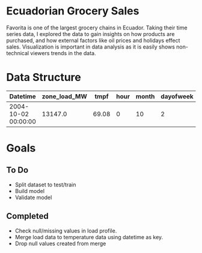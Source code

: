 # Ecuadorian Grocery Sales

  
Favorita is one of the largest grocery chains in Ecuador. Taking their time series data, I explored the data to gain insights on how products are purchased, and how external factors like oil prices and holidays effect sales. Visualization is important in data analysis as it is easily shows non-technical viewers trends in the data.

# Data Structure

Datetime | zone_load_MW | tmpf | hour | month | dayofweek  
-------- | -------------| ---- | ---- | ----- | --------
2004-10-02 00:00:00 | 13147.0 | 69.08 | 0 | 10 | 2 


# Goals

## To Do
- Split dataset to test/train
- Build model
- Validate model

## Completed 
- Check null/missing values in load profile.
- Merge load data to temperature data using datetime as key.
- Drop null values created from merge
